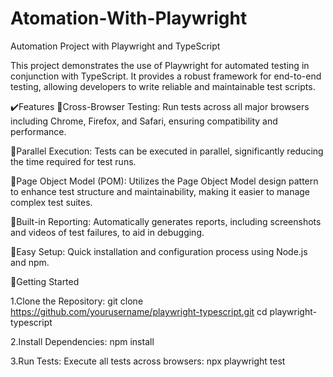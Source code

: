# Atomation-With-Playwright 
Automation Project with Playwright and TypeScript

This project demonstrates the use of Playwright for automated testing in conjunction with TypeScript. It provides a robust framework for end-to-end testing, allowing developers to write reliable and maintainable test scripts.

✔️Features
🚀Cross-Browser Testing: Run tests across all major browsers including Chrome, Firefox, and Safari, ensuring compatibility and performance.

🚀Parallel Execution: Tests can be executed in parallel, significantly reducing the time required for test runs.

🚀Page Object Model (POM): Utilizes the Page Object Model design pattern to enhance test structure and maintainability, making it easier to manage complex test suites.

🚀Built-in Reporting: Automatically generates reports, including screenshots and videos of test failures, to aid in debugging.

🚀Easy Setup: Quick installation and configuration process using Node.js and npm.

🚀Getting Started

1.Clone the Repository:
git clone https://github.com/yourusername/playwright-typescript.git
cd playwright-typescript

2.Install Dependencies:
npm install

3.Run Tests:
Execute all tests across browsers:
npx playwright test
